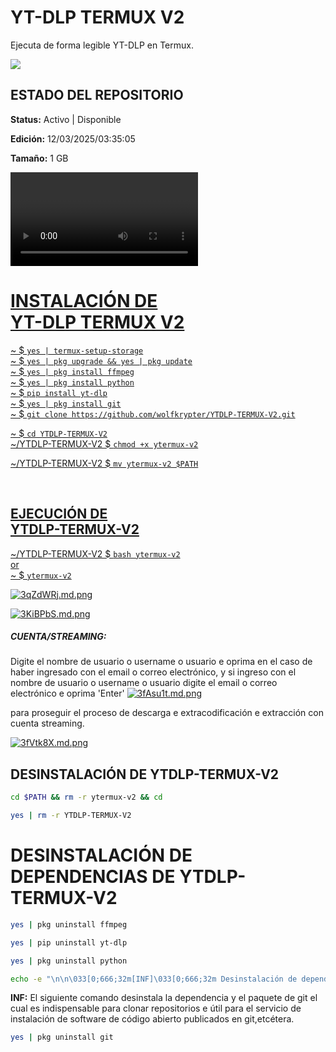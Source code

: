 
# YT-DLP TERMUX V2
Ejecuta de forma legible YT-DLP en Termux.</p>



<img src="https://blogger.googleusercontent.com/img/b/R29vZ2xl/AVvXsEjroJO_37lpunqm_-Hee7yeY4Uo39s-iBnSWo5MA5RtGhLnKLRwVWz2ZsvX94yvNbyFIIBybgDmyVwIHdGnOCgHyEsmJjjBywdG-sby5Cx9Y8yfp3zKC3lOr0SeWWvEBjimNqZfiQaATJWH08mKazbII4Q7SKBZlyVU0cHnDdxu9dIzCgf6asMrJyDbddRc/s400/Screenshot_20250219-005737.jpg"/>

<h2>ESTADO DEL REPOSITORIO</h2>
<p><strong>Status:</strong> Activo | Disponible</p>
<p><strong>Edición:</strong> 12/03/2025/03:35:05</p>
<p><strong>Tamaño:</strong> 1 GB</p>

<video href="https://m.youtube.com/watch?feature=shared&fbclid=IwZXh0bgNhZW0CMTEAAR1Sv_EbkLtyV4PdCJ58oe-PEvPJdX63HUvPCht27FVX9XLi9-H6cvrgBrA_aem_GXMISHdT9TyigMXALyhMHg&v=0c-UVrny8pI"></video>

<a href="https://m.youtube.com/watch?feature=shared&fbclid=IwZXh0bgNhZW0CMTEAAR1Sv_EbkLtyV4PdCJ58oe-PEvPJdX63HUvPCht27FVX9XLi9-H6cvrgBrA_aem_GXMISHdT9TyigMXALyhMHg&v=0c-UVrny8pI"/>

<h1>INSTALACIÓN DE<br/>YT-DLP TERMUX V2</h1>


~ $ ``` yes | termux-setup-storage ```
<br />
~ $ ``` yes | pkg upgrade && yes | pkg update ```
<br />
~ $ ``` yes | pkg install ffmpeg ```
<br />
~ $ ``` yes | pkg install python ```
<br />
~ $ ``` pip install yt-dlp ```
<br />
~ $ ``` yes | pkg install git ```
<br />
~ $ ``` git clone https://github.com/wolfkrypter/YTDLP-TERMUX-V2.git ```
<br />

~ $ ``` cd YTDLP-TERMUX-V2 ```
<br />
~/YTDLP-TERMUX-V2 $ ``` chmod +x ytermux-v2 ```
<br />

~/YTDLP-TERMUX-V2 $ ``` mv ytermux-v2 $PATH ```

<br />






<h2>EJECUCIÓN DE<br/>YTDLP-TERMUX-V2</h2>

~/YTDLP-TERMUX-V2 $ ``` bash ytermux-v2 ```
<br/>
or
<br/>
~ $ ``` ytermux-v2 ```
<br/>



<a href="https://freeimage.host/i/3qZdWRj"><img src="https://iili.io/3qZdWRj.md.png" alt="3qZdWRj.md.png" border="0"></a>

<a href="https://freeimage.host/i/3KiBPbS"><img src="https://iili.io/3KiBPbS.md.png" alt="3KiBPbS.md.png" border="0"></a>

<h5>CUENTA/STREAMING:</h5>
 

Digite el nombre de usuario o username o usuario e oprima en el caso de haber ingresado con el email o correo electrónico, y si ingreso con el nombre de usuario o username o usuario digite el email o correo electrónico e oprima 'Enter'
<a href="https://freeimage.host/i/3fAsu1t"><img src="https://iili.io/3fAsu1t.md.png" alt="3fAsu1t.md.png" border="0"></a>

<p>para proseguir el proceso de descarga e extracodificación e extracción con cuenta streaming.</p>
<a href="https://freeimage.host/i/3fVtk8X"><img src="https://iili.io/3fVtk8X.md.png" alt="3fVtk8X.md.png" border="0"></a>



<h2>DESINSTALACIÓN DE YTDLP-TERMUX-V2</h2>

```bash
cd $PATH && rm -r ytermux-v2 && cd
```

```bash
yes | rm -r YTDLP-TERMUX-V2
```

<h1>DESINSTALACIÓN DE DEPENDENCIAS DE YTDLP-TERMUX-V2</h1>

```bash
yes | pkg uninstall ffmpeg
```


```bash
yes | pip uninstall yt-dlp
```

```bash
yes | pkg uninstall python
```

```bash
echo -e "\n\n\033[0;666;32m[INF]\033[0;666;32m Desinstalación de dependencias de YTDLP-TERMUX-V2 completada.\n\n"
```

<p><strong>INF:</strong> El siguiente comando desinstala la dependencia y el paquete de git el cual es indispensable para clonar repositorios e útil para el servicio de instalación de software de código abierto publicados en git,etcétera.</p>

```bash
yes | pkg uninstall git
```
